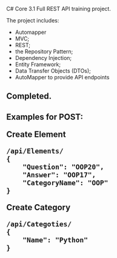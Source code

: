C# Core 3.1 Full REST API training project.

The project includes:


* Automapper
* MVC;
* REST;
* the Repository Pattern;
* Dependency Injection; 
* Entity Framework;
* Data Transfer Objects (DTOs);
* AutoMapper to provide API endpoints

<h2>Completed.

<h2>Examples for POST:

﻿Create Element

	/api/Elements/
	{
		"Question": "OOP20",
		"Answer": "OOP17",
		"CategoryName": "OOP"
	}

Create Category

	/api/Categoties/
	{
		"Name": "Python"
	}
